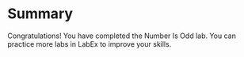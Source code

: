 # Summary

Congratulations! You have completed the Number Is Odd lab. You can practice more labs in LabEx to improve your skills.
